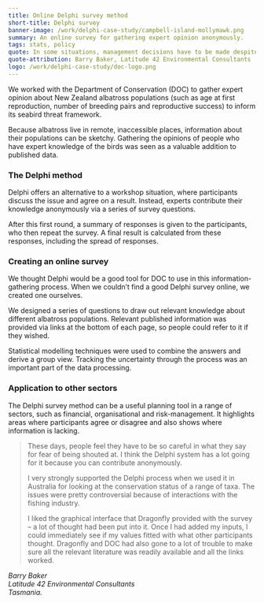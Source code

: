 ```yaml
---
title: Online Delphi survey method
short-title: Delphi survey 
banner-image: /work/delphi-case-study/campbell-island-mollymawk.png
summary: An online survey for gathering expert opinion anonymously.
tags: stats, policy
quote: In some situations, management decisions have to be made despite quite large gaps in the data. The Delphi method provides you with a basis for making those calls. 
quote-attribution: Barry Baker, Latitude 42 Environmental Consultants
logo: /work/delphi-case-study/doc-logo.png
---
```

We worked with the Department of Conservation (DOC) to gather expert opinion about New Zealand albatross populations (such as age at first reproduction, number of breeding pairs and reproductive success) to inform its seabird threat framework. 
<!--more-->

Because albatross live in remote, inaccessible places, information about their populations can be sketchy. Gathering the opinions of people who have expert knowledge of the birds was seen as a valuable addition to published data. 

### The Delphi method
Delphi offers an alternative to a workshop situation, where participants discuss the issue and agree on a result. Instead, experts contribute their knowledge anonymously via a series of survey questions. 

After this first round, a summary of responses is given to the participants, who then repeat the survey. A final result is calculated from these responses, including the spread of responses. 

### Creating an online survey 
We thought Delphi would be a good tool for DOC to use in this information-gathering process. When we couldn’t find a good Delphi survey online, we created one ourselves. 

We designed a series of questions to draw out relevant knowledge about different albatross populations. Relevant published information was provided via links at the bottom of each page, so people could refer to it if they wished. 

Statistical modelling techniques were used to combine the answers and derive a group view. Tracking the uncertainty through the process was an important part of the data processing. 

### Application to other sectors
The Delphi survey method can be a useful planning tool in a range of sectors, such as financial, organisational and risk-management. It highlights areas where participants agree or disagree and also shows where information is lacking. 


>These days, people feel they have to be so careful in what they say for fear of being shouted at. I think the Delphi system has a lot going for it because you can contribute anonymously.
>
>I very strongly supported the Delphi process when we used it in Australia for looking at the conservation status of a range of taxa. The issues were pretty controversial because of interactions with the fishing industry.
>
>I liked the graphical interface that Dragonfly provided with the survey – a lot of thought had been put into it. Once I had added my inputs, I could immediately see if my values fitted with what other participants thought. Dragonfly and DOC had also gone to a lot of trouble to make sure all the relevant literature was readily available and all the links worked.

<cite>Barry Baker
<br />
Latitude 42 Environmental Consultants<br />
Tasmania.</cite>
